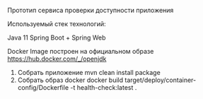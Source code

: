 Прототип сервиса проверки доступности приложения

Используемый стек технологий:

Java 11
Spring Boot + Spring Web



Docker Image построен на официальном образе https://hub.docker.com/_/openjdk

1. Собрать приложение 
mvn clean install package
2. Собрать образ docker 
docker build target/deploy/container-config/Dockerfile -t health-check:latest .

